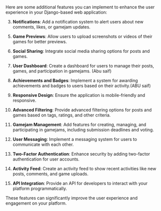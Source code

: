 Here are some additional features you can implement to enhance the user experience in your Django-based web application:

[//]: # (1. **User Profiles**: Allow users to create and customize their profiles with avatars, bios, and social media links.)

[//]: # (2. **Search Functionality**: Implement a search feature to allow users to find posts, games, or other content easily.)

3. **Notifications**: Add a notification system to alert users about new comments, likes, or gamejam updates.

[//]: # (4. **Comments and Ratings**: Enable users to comment on and rate games and posts.)

5. **Game Previews**: Allow users to upload screenshots or videos of their games for better previews.

6. **Social Sharing**: Integrate social media sharing options for posts and games.

7. **User Dashboard**: Create a dashboard for users to manage their posts, games, and participation in gamejams. (Abu saif)

8. **Achievements and Badges**: Implement a system for awarding achievements and badges to users based on their activity.(ABU saif)

9. **Responsive Design**: Ensure the application is mobile-friendly and responsive.

10. **Advanced Filtering**: Provide advanced filtering options for posts and games based on tags, ratings, and other criteria.

11. **Gamejam Management**: Add features for creating, managing, and participating in gamejams, including submission deadlines and voting.

12. **User Messaging**: Implement a messaging system for users to communicate with each other.

13. **Two-Factor Authentication**: Enhance security by adding two-factor authentication for user accounts.

14. **Activity Feed**: Create an activity feed to show recent activities like new posts, comments, and game uploads.

15. **API Integration**: Provide an API for developers to interact with your platform programmatically.

These features can significantly improve the user experience and engagement on your platform.



[//]: # (fix later)